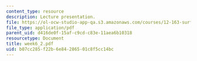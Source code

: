 ```yaml
---
content_type: resource
description: Lecture presentation.
file: https://ol-ocw-studio-app-qa.s3.amazonaws.com/courses/12-163-surface-processes-and-landscape-evolution-fall-2004/b07cc285f22b6e84286501c8f5cc14bc_week6_2.pdf
file_type: application/pdf
parent_uid: d416de0f-15af-c9cd-c83e-11aea6b10318
resourcetype: Document
title: week6_2.pdf
uid: b07cc285-f22b-6e84-2865-01c8f5cc14bc
---
```

